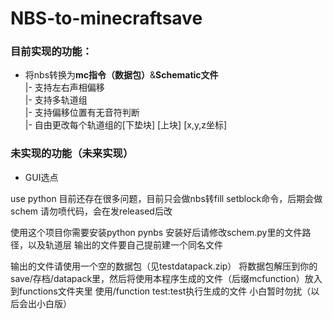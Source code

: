 # NBS-to-minecraftsave
### 目前实现的功能：
- 将nbs转换为**mc指令（数据包）**&**Schematic文件**  
|- 支持左右声相偏移  
|- 支持多轨道组  
|- 支持偏移位置有无音符判断  
|- 自由更改每个轨道组的[下垫块] [上块] [x,y,z坐标]  

### 未实现的功能（未来实现）
- GUI选点


use python
目前还存在很多问题，目前只会做nbs转fill setblock命令，后期会做schem
请勿喷代码，会在发released后改

使用这个项目你需要安装python pynbs
安装好后请修改schem.py里的文件路径，以及轨道层
输出的文件要自己提前建一个同名文件

输出的文件请使用一个空的数据包（见testdatapack.zip）
将数据包解压到你的save/存档/datapack里，然后将使用本程序生成的文件（后缀mcfunction）放入到functions文件夹里
使用/function test:test执行生成的文件
小白暂时勿扰（以后会出小白版）
